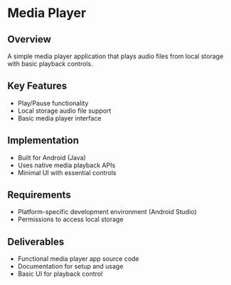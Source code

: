 # Media Player

## Overview
A simple media player application that plays audio files from local storage with basic playback controls.

## Key Features
- Play/Pause functionality
- Local storage audio file support
- Basic media player interface

## Implementation
- Built for Android (Java)
- Uses native media playback APIs
- Minimal UI with essential controls

## Requirements
- Platform-specific development environment (Android Studio)
- Permissions to access local storage

## Deliverables
- Functional media player app source code
- Documentation for setup and usage
- Basic UI for playback control
